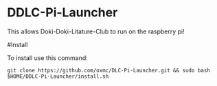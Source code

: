 # DDLC-Pi-Launcher

This allows Doki-Doki-Litature-Club to run on the raspberry pi!

#Install

To install use this command:

`git clone https://github.com/oxmc/DLC-Pi-Launcher.git && sudo bash $HOME/DDLC-Pi-Launcher/install.sh`
